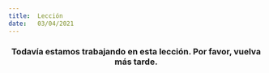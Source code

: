```yaml
---
title:  Lección
date:   03/04/2021
---
```


### <center>Todavía estamos trabajando en esta lección. Por favor, vuelva más tarde.</center>